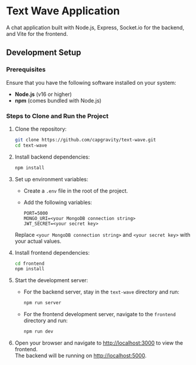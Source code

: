 # Text Wave Application

A chat application built with Node.js, Express, Socket.io for the backend, and Vite for the frontend.

## Development Setup

### Prerequisites
Ensure that you have the following software installed on your system:

- **Node.js** (v16 or higher)
- **npm** (comes bundled with Node.js)


### Steps to Clone and Run the Project

1. Clone the repository:

    ```bash
    git clone https://github.com/capgravity/text-wave.git
    cd text-wave
    ```

2. Install backend dependencies:

    ```bash
    npm install
    ```

3. Set up environment variables:

    - Create a `.env` file in the root of the project.
    - Add the following variables:

      ```env
      PORT=5000
      MONGO_URI=<your MongoDB connection string>
      JWT_SECRET=<your secret key>
      ```

    Replace `<your MongoDB connection string>` and `<your secret key>` with your actual values.

4. Install frontend dependencies:

    ```bash
    cd frontend
    npm install
    ```

5. Start the development server:

    - For the backend server, stay in the `text-wave` directory and run:

      ```bash
      npm run server
      ```

    - For the frontend development server, navigate to the `frontend` directory and run:

      ```bash
      npm run dev
      ```

6. Open your browser and navigate to [http://localhost:3000](http://localhost:3000) to view the frontend.  
   The backend will be running on [http://localhost:5000](http://localhost:5000).
